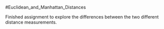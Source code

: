 #Euclidean_and_Manhattan_Distances

Finished assignment to explore the differences between the two different distance measurements. 
